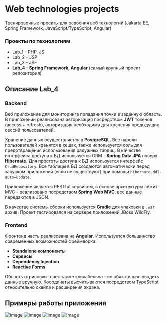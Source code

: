 # Web technologies projects
Тренировочные проекты для освоения веб технологий (Jakarta EE, Spring Framework, JavaScript/TypeScript, Angular)

### Проекты по технологиям
* Lab_1 - PHP, JS
* Lab_2 - JSP
* Lab_3 - JSF
* **Lab_4 - Spring Framework, Angular** (самый крупный проект репозитория)

 ## Описание Lab_4
 ### Backend
 Веб приложение для мониторинга попадания точки в заданную область. В приложении реализована авторизация посредством **JWT** токенов (access + refresh), авторизация необходима для хранения предыдущих сессий пользователей. 
 
 Хранение данных осуществляется в **PostgreSQL**. Все пароли пользователей хранятся в хешах, также используется соль для предотвращения использования радужных таблиц.
 В качестве интерфейса доступа к БД используется ORM - **Spring Data JPA** поверх **Hibernate**. Для простоты доступа к БД используется интерфейс `CrudRepository`. Все таблицы в БД создаются автоматически перед запуском приложения (если не существуют) при помощи `hibernate.ddl-auto=update`.
 
 Приложение является RESTful сервисом, в основе архитектуры лежит MVC - реализовано посредством **Spring Web MVC**, все данные передаются в JSON.

В качестве системы сборки используется **Gradle** для упаковки в `.war` архив. Проект тестировался на сервере приложений JBoss WildFly.

 ### Frontend
 Фронтенд часть реализована на **Angular**. Используется большинство современных возможностей фреймворка:
 * **Standalone компоненты**
 * **Сервисы**
 * **Dependency Injection**
 * **Reactive Forms**
   
Область отрисовки точек также кликабельна - не обязательно вводить данные вручную. Координаты высчитываются посредством TypeScript относительно скейла и расширения экрана.
## Примеры работы приложения
![image](https://github.com/user-attachments/assets/d6b5fe4c-da6c-4178-b547-33fafd8a9dc4)
![image](https://github.com/user-attachments/assets/7f1ca729-4775-4cdd-9df9-d8d238564798)
![image](https://github.com/user-attachments/assets/fc165ccc-b548-45b3-9743-6ce46de5e0b8)
![image](https://github.com/user-attachments/assets/f25482bf-c652-4a4c-b513-150ac294f882)



